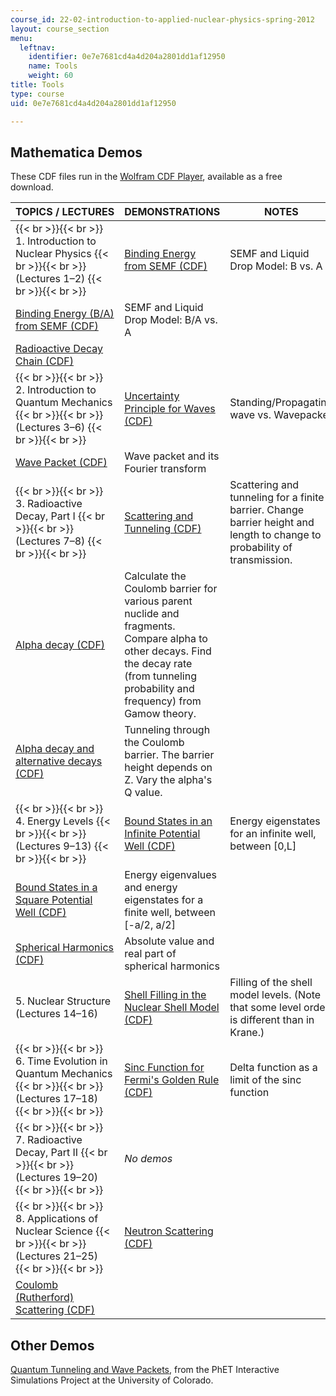 ```yaml
---
course_id: 22-02-introduction-to-applied-nuclear-physics-spring-2012
layout: course_section
menu:
  leftnav:
    identifier: 0e7e7681cd4a4d204a2801dd1af12950
    name: Tools
    weight: 60
title: Tools
type: course
uid: 0e7e7681cd4a4d204a2801dd1af12950

---
```


Mathematica Demos
-----------------

These CDF files run in the [Wolfram CDF Player](http://www.wolfram.com/cdf-player/), available as a free download.

| TOPICS / LECTURES | DEMONSTRATIONS | NOTES |
| --- | --- | --- |
|  {{< br >}}{{< br >}} 1\. Introduction to Nuclear Physics {{< br >}}{{< br >}} (Lectures 1–2) {{< br >}}{{< br >}}  | [Binding Energy from SEMF (CDF)](/coursemedia/22-02-introduction-to-applied-nuclear-physics-spring-2012/a9124c49964c90fb4fa2a499b91b2452_1_bind_nrg.cdf) | SEMF and Liquid Drop Model: B vs. A |
| [Binding Energy (B/A) from SEMF (CDF)](/coursemedia/22-02-introduction-to-applied-nuclear-physics-spring-2012/9f58b8366b32dee5c0ffcb5a85ac18da_1_bind_nrg_ba.cdf) | SEMF and Liquid Drop Model: B/A vs. A |
| [Radioactive Decay Chain (CDF)](/coursemedia/22-02-introduction-to-applied-nuclear-physics-spring-2012/a4e35dc73cdc54b54c3eb041f763838e_1_decay_chn.cdf) | &nbsp; |
|  {{< br >}}{{< br >}} 2\. Introduction to Quantum Mechanics {{< br >}}{{< br >}} (Lectures 3–6) {{< br >}}{{< br >}}  | [Uncertainty Principle for Waves (CDF)](/coursemedia/22-02-introduction-to-applied-nuclear-physics-spring-2012/3a0635bb980c8bae7619741ddbb29c55_2_wavepkt1.cdf) | Standing/Propagating wave vs. Wavepacket |
| [Wave Packet (CDF)](/coursemedia/22-02-introduction-to-applied-nuclear-physics-spring-2012/b3f3bad61c1ff599f6bcee0c68f699f5_2_wavepkt2.cdf) | Wave packet and its Fourier transform |
|  {{< br >}}{{< br >}} 3\. Radioactive Decay, Part I {{< br >}}{{< br >}} (Lectures 7–8) {{< br >}}{{< br >}}  | [Scattering and Tunneling (CDF)](/coursemedia/22-02-introduction-to-applied-nuclear-physics-spring-2012/c05339027298ad95f7436fecfaf3cc26_3_scat_tnl.cdf) | Scattering and tunneling for a finite barrier. Change barrier height and length to change to probability of transmission. |
| [Alpha decay (CDF)](/coursemedia/22-02-introduction-to-applied-nuclear-physics-spring-2012/f9885f23c500c60399cd5cbe7499ca61_3_alpha.cdf) | Calculate the Coulomb barrier for various parent nuclide and fragments. Compare alpha to other decays. Find the decay rate (from tunneling probability and frequency) from Gamow theory. |
| [Alpha decay and alternative decays (CDF)](/coursemedia/22-02-introduction-to-applied-nuclear-physics-spring-2012/2f8fa547add07e6805f0343433d8a08a_3_alpha_alt.cdf) | Tunneling through the Coulomb barrier. The barrier height depends on Z. Vary the alpha's Q value. |
|  {{< br >}}{{< br >}} 4\. Energy Levels {{< br >}}{{< br >}} (Lectures 9–13) {{< br >}}{{< br >}}  | [Bound States in an Infinite Potential Well (CDF)](/coursemedia/22-02-introduction-to-applied-nuclear-physics-spring-2012/3f03894de19c23f6f939cce42559ee33_4_inifinite.cdf) | Energy eigenstates for an infinite well, between \[0,L\] |
| [Bound States in a Square Potential Well (CDF)](/coursemedia/22-02-introduction-to-applied-nuclear-physics-spring-2012/6e17d887b5687f247bc13d9d1bc234f0_4_finite.cdf) | Energy eigenvalues and energy eigenstates for a finite well, between \[-a/2, a/2\] |
| [Spherical Harmonics (CDF)](/coursemedia/22-02-introduction-to-applied-nuclear-physics-spring-2012/2ac4eec803e487153fad74ebfcbc0098_4_spher_harm.cdf) | Absolute value and real part of spherical harmonics |
| 5\. Nuclear Structure (Lectures 14–16) | [Shell Filling in the Nuclear Shell Model (CDF)](/coursemedia/22-02-introduction-to-applied-nuclear-physics-spring-2012/718ea74ce828ecfac93d97f377e004e1_5_shell_fill.cdf) | Filling of the shell model levels. (Note that some level order is different than in Krane.) |
|  {{< br >}}{{< br >}} 6\. Time Evolution in Quantum Mechanics {{< br >}}{{< br >}} (Lectures 17–18) {{< br >}}{{< br >}}  | [Sinc Function for Fermi's Golden Rule (CDF)](/coursemedia/22-02-introduction-to-applied-nuclear-physics-spring-2012/2b743182525e087600f987ba84a17a86_6_sinc_plot.cdf) | Delta function as a limit of the sinc function |
|  {{< br >}}{{< br >}} 7\. Radioactive Decay, Part II {{< br >}}{{< br >}} (Lectures 19–20) {{< br >}}{{< br >}}  | _No demos_ | &nbsp; |
|  {{< br >}}{{< br >}} 8\. Applications of Nuclear Science {{< br >}}{{< br >}} (Lectures 21–25) {{< br >}}{{< br >}}  | [Neutron Scattering (CDF)](/coursemedia/22-02-introduction-to-applied-nuclear-physics-spring-2012/91973493d7089743e9cac9e29da954ca_8_neutron.cdf) | &nbsp; |
| [Coulomb (Rutherford) Scattering (CDF)](/coursemedia/22-02-introduction-to-applied-nuclear-physics-spring-2012/bb118b4d754104242fda7ac6a9e7454e_8_rutherford.cdf) |   

Other Demos
-----------

[Quantum Tunneling and Wave Packets](http://phet.colorado.edu/en/simulation/quantum-tunneling), from the PhET Interactive Simulations Project at the University of Colorado.